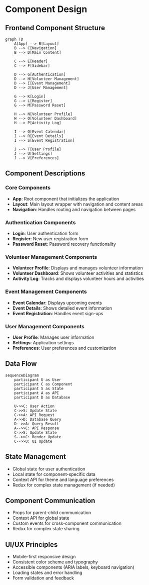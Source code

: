 # Component Design

## Frontend Component Structure

```mermaid
graph TD
    A[App] --> B[Layout]
    B --> C[Navigation]
    B --> D[Main Content]
    
    C --> E[Header]
    C --> F[Sidebar]
    
    D --> G[Authentication]
    D --> H[Volunteer Management]
    D --> I[Event Management]
    D --> J[User Management]
    
    G --> K[Login]
    G --> L[Register]
    G --> M[Password Reset]
    
    H --> N[Volunteer Profile]
    H --> O[Volunteer Dashboard]
    H --> P[Activity Log]
    
    I --> Q[Event Calendar]
    I --> R[Event Details]
    I --> S[Event Registration]
    
    J --> T[User Profile]
    J --> U[Settings]
    J --> V[Preferences]
```

## Component Descriptions

### Core Components
- **App**: Root component that initializes the application
- **Layout**: Main layout wrapper with navigation and content areas
- **Navigation**: Handles routing and navigation between pages

### Authentication Components
- **Login**: User authentication form
- **Register**: New user registration form
- **Password Reset**: Password recovery functionality

### Volunteer Management Components
- **Volunteer Profile**: Displays and manages volunteer information
- **Volunteer Dashboard**: Shows volunteer activities and statistics
- **Activity Log**: Tracks and displays volunteer hours and activities

### Event Management Components
- **Event Calendar**: Displays upcoming events
- **Event Details**: Shows detailed event information
- **Event Registration**: Handles event sign-ups

### User Management Components
- **User Profile**: Manages user information
- **Settings**: Application settings
- **Preferences**: User preferences and customization

## Data Flow
```mermaid
sequenceDiagram
    participant U as User
    participant C as Component
    participant S as State
    participant A as API
    participant D as Database
    
    U->>C: User Action
    C->>S: Update State
    C->>A: API Request
    A->>D: Database Query
    D-->>A: Query Result
    A-->>C: API Response
    C->>S: Update State
    S-->>C: Render Update
    C-->>U: UI Update
```

## State Management
- Global state for user authentication
- Local state for component-specific data
- Context API for theme and language preferences
- Redux for complex state management (if needed)

## Component Communication
- Props for parent-child communication
- Context API for global state
- Custom events for cross-component communication
- Redux for complex state sharing

## UI/UX Principles
- Mobile-first responsive design
- Consistent color scheme and typography
- Accessible components (ARIA labels, keyboard navigation)
- Loading states and error handling
- Form validation and feedback 